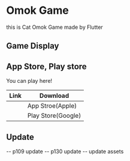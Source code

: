 # Omok Game
this is Cat Omok Game made by Flutter


## Game Display

## App Store, Play store

You can play here!

| Link | Download           |
|------|--------------------|
|      | App Stroe(Apple)   |
|      | Play Store(Google) |

## Update 

-- p109 update
-- p130 update
-- update assets

